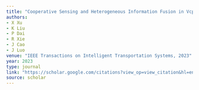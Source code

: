 ```yaml
---
title: "Cooperative Sensing and Heterogeneous Information Fusion in Vcps: a Multi-Agent Deep Reinforcement Learning Approach"
authors:
- X Xu
- K Liu
- P Dai
- R Xie
- J Cao
- J Luo
venue: "IEEE Transactions on Intelligent Transportation Systems, 2023"
year: 2023
type: journal
link: "https://scholar.google.com/citations?view_op=view_citation&hl=en&user=DK5avZUAAAAJ&pagesize=100&citation_for_view=DK5avZUAAAAJ:N5tVd3kTz84C"
source: scholar
---
```

